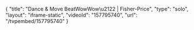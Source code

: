 {
    "title": "Dance & Move BeatWowWow\u2122 | Fisher-Price",
    "type": "solo",
    "layout": "iframe-static",
    "videoId": "157795740",
    "url": "\/tvpembed\/157795740"
}